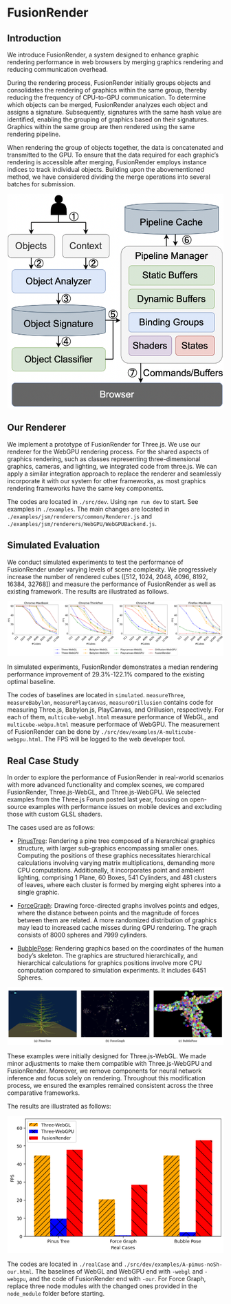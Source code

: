 # FusionRender

## Introduction

We introduce FusionRender, a system designed to enhance graphic rendering performance in web browsers by merging graphics rendering and reducing communication overhead.

During the rendering process, FusionRender initially groups objects and consolidates the rendering of graphics within the same group, thereby reducing the frequency of CPU-to-GPU communication. To determine which objects can be merged, FusionRender analyzes each object and assigns a signature. Subsequently, signatures with the same hash value are identified, enabling the grouping of graphics based on their signatures. Graphics within the same
group are then rendered using the same rendering pipeline.

When rendering the group of objects together, the data is concatenated and transmitted to the GPU. To ensure that the data required for each graphic’s rendering is accessible after merging, FusionRender employs instance indices to track individual objects. Building upon the abovementioned method, we have considered dividing the merge operations into several batches for submission.

<img src='./docs/overview.png'>

## Our Renderer

We implement a prototype of FusionRender for Three.js. We use our renderer for the WebGPU rendering process. For the shared aspects of graphics rendering, such as classes representing three-dimensional graphics, cameras, and lighting, we integrated code from three.js. We can apply a similar integration approach to replace the renderer and seamlessly incorporate it with our system for other frameworks, as most graphics rendering frameworks have the same key components.

The codes are located in `./src/dev`. Using `npm run dev` to start. See examples in `./examples`. The main changes are located in `./examples/jsm/renderers/common/Renderer.js` and `./examples/jsm/renderers/WebGPU/WebGPUBackend.js`.


## Simulated Evaluation

We conduct simulated experiments to test the performance of FusionRender under varying levels of scene complexity. We progressively increase the number of rendered cubes ([512, 1024, 2048, 4096, 8192, 16384, 32768]) and measure the performance of FusionRender as well as existing framework. The results are illustrated as follows.

<img src='./docs/simulation.png'/>

In simulated experiments, FusionRender demonstrates a median rendering performance improvement of 29.3%-122.1% compared to the existing optimal baseline.

The codes of baselines are located in `simulated`. `measureThree`, `measureBabylon`, `measurePlaycanvas`, `measureOrillusion` contains code for measuring Three.js, Babylon.js, PlayCanvas, and Orillusion,  respectively. For each of them, `multicube-webgl.html` measure performance of WebGL, and `multicube-webpu.html` measure performace of WebGPU. The measurement of FusionRender can be done by `./src/dev/examples/A-multicube-webgpu.html`. The FPS will be logged to the web developer tool.


## Real Case Study

In order to explore the performance of FusionRender in real-world scenarios with more advanced functionality and complex scenes, we compared FusionRender, Three.js-WebGL, and Three.js-WebGPU. We selected examples from the Three.js Forum posted last year, focusing on open-source examples with performance issues on mobile devices and excluding those with custom GLSL shaders.

The cases used are as follows:

* [PinusTree](https://jrlazz.eu5.org/anim/pinus_noSh.html): Rendering a pine tree composed of a hierarchical graphics structure, with larger sub-graphics encompassing smaller ones. Computing the positions of these graphics necessitates hierarchical calculations involving varying matrix multiplications, demanding more CPU computations. Additionally, it incorporates point and ambient lighting, comprising 1 Plane, 60 Boxes, 541 Cylinders, and 481 clusters of leaves, where each cluster is formed by merging eight spheres into a single graphic.

* [ForceGraph](https://github.com/vasturiano/3d-force-graph/tree/master): Drawing force-directed graphs involves points and edges, where the distance between points and the magnitude of forces between them are related. A more randomized distribution of graphics may lead to increased cache misses during GPU rendering. The graph consists of 8000 spheres and 7999 cylinders.

* [BubblePose](https://github.com/wunderdogsw/go-23-app): Rendering graphics based on the coordinates of the human body’s skeleton. The graphics are structured hierarchically, and hierarchical calculations for graphics positions involve more CPU computation compared to simulation experiments. It includes 6451 Spheres.

<img src='./docs/realcasescene.png'/>

These examples were initially designed for Three.js-WebGL. We made minor adjustments to make them compatible with Three.js-WebGPU and FusionRender. Moreover, we remove components for neural network inference and focus solely on rendering. Throughout this modification process, we ensured the examples remained consistent across the three comparative frameworks.

The results are illustrated as follows:

<img src='./docs/realcase.png'/>

The codes are located in `./realCase` and `./src/dev/examples/A-pimus-noSh-our.html`. The baselines of WebGL and WebGPU end with `-webgl` and `-webgpu`, and the code of FusionRender end with `-our`. For Force Graph, replace three node modules with the changed ones provided in the `node_module` folder before starting.


